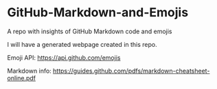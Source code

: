 # GitHub-Markdown-and-Emojis
A repo with insights of GitHub Markdown code and emojis

I will have a generated webpage created in this repo. 

Emoji API: https://api.github.com/emojis

Markdown info: https://guides.github.com/pdfs/markdown-cheatsheet-online.pdf
